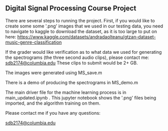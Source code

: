 ## Digital Signal Processing Course Project

There are several steps to running the project. First, if you would like to create some some '.png' images that we used in our testing data, you need to navigate to kaggle to download the dataset, as it is too large to put on here:
https://www.kaggle.com/datasets/andradaolteanu/gtzan-dataset-music-genre-classification

If the grader would like verification as to what data we used for generating the spectrograms (the three second audio clips), please contact me: sdb2174@columbia.edu
These clips to submit would be 2+ GB.

The images were generated using MS_save.m

There is a demo of producing the spectrograms in MS_demo.m

The main driver file for the machine learning process is in main_updated.ipynb . This jupyter notebook shows the '.png' files being imported, and the algorithm training on them.

Please contact me if you have any questions:

sdb2174@columbia.edu
